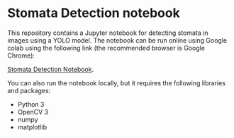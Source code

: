 # Stomata Detection notebook

This repository contains a Jupyter notebook for detecting stomata in images using a YOLO model. The notebook can be run online using Google colab using the following link (the recommended browser is Google Chrome):

[Stomata Detection Notebook](https://colab.research.google.com/github/ancasag/Stomata/blob/master/Code/StomataDetection.ipynb).

You can also run the notebook locally, but it requires the following libraries and packages:

  * Python 3
  * OpenCV 3
  * numpy
  * matplotlib



